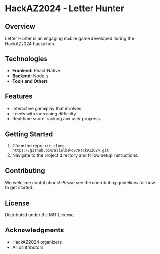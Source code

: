# HackAZ2024 - Letter Hunter

## Overview
Letter Hunter is an engaging mobile game developed during the HackAZ2024 hackathon.

## Technologies
- **Frontend:** React-Native
- **Backend:** Node.js
- **Tools and Others**

## Features
- Interactive gameplay that involves
- Levels with increasing difficulty.
- Real-time score tracking and user progress.

## Getting Started
1. Clone the repo: `git clone https://github.com/alielbekov/HackAZ2024.git`
2. Navigate to the project directory and follow setup instructions.

## Contributing
We welcome contributions! Please see the contributing guidelines for how to get started.

## License
Distributed under the MIT License.

## Acknowledgments
- HackAZ2024 organizers
- All contributors
